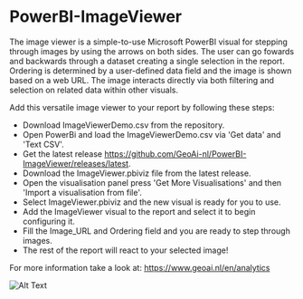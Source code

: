# PowerBI-ImageViewer

The image viewer is a simple-to-use Microsoft PowerBI visual for stepping through images by using the arrows on both sides.
The user can go fowards and backwards through a dataset creating a single selection in the report. 
Ordering is determined by a user-defined data field and the image is shown based on a web URL. 
The image interacts directly via both filtering and selection on related data within other visuals.

Add this versatile image viewer to your report by following these steps:

-  Download ImageViewerDemo.csv from the repository.
-  Open PowerBi and load the ImageViewerDemo.csv via 'Get data' and 'Text CSV'.
-  Get the latest release https://github.com/GeoAi-nl/PowerBI-ImageViewer/releases/latest.
-  Download the ImageViewer.pbiviz file from the latest release.
-  Open the visualisation panel press 'Get More Visualisations' and then 'Import a visualisation from file'.
-  Select ImageViewer.pbiviz and the new visual is ready for you to use.
-  Add the ImageViewer visual to the report and select it to begin configuring it.
-  Fill the Image_URL and Ordering field and you are ready to step through images.
-  The rest of the report will react to your selected image!

For more information take a look at: https://www.geoai.nl/en/analytics

![Alt Text](https://www.geoai.nl/wp-content/uploads/2023/10/ImageViewer.gif)
